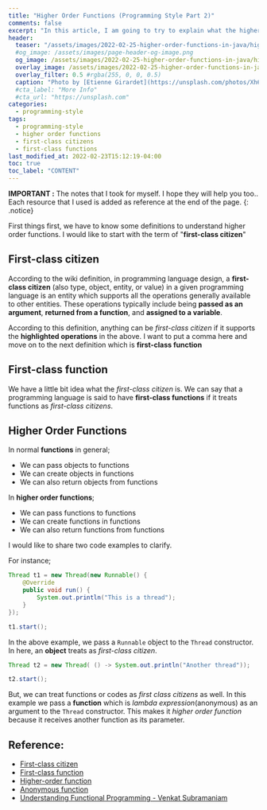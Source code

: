 ```yaml
---
title: "Higher Order Functions (Programming Style Part 2)"
comments: false
excerpt: "In this article, I am going to try to explain what the higher-order functions are, first-class citizen and first-class function"
header:
  teaser: "/assets/images/2022-02-25-higher-order-functions-in-java/higher.jpg"
  #og_image: /assets/images/page-header-og-image.png
  og_image: /assets/images/2022-02-25-higher-order-functions-in-java/higher.jpg
  overlay_image: /assets/images/2022-02-25-higher-order-functions-in-java/higher_f.jpg
  overlay_filter: 0.5 #rgba(255, 0, 0, 0.5)
  caption: "Photo by [Etienne Girardet](https://unsplash.com/photos/Xh6BpT-1tXo) on Unsplash"
  #cta_label: "More Info"
  #cta_url: "https://unsplash.com"
categories:
  - programming-style
tags:
  - programming-style
  - higher order functions
  - first-class citizens
  - first-class functions
last_modified_at: 2022-02-23T15:12:19-04:00
toc: true
toc_label: "CONTENT"
---
```




**IMPORTANT :** The notes that I took for myself. I hope they will help you too.. Each resource that I used is added as reference at the end of the page.
{: .notice}

First things first, we have to know some definitions to understand higher order functions. I would like to start with the term of "**first-class citizen**"

## First-class citizen

According to the wiki definition, in programming language design, a **first-class citizen** (also type, object, entity, or value) in a given programming language is an entity which supports all the operations generally available to other entities. These operations typically include being **passed as an argument**, **returned from a function**, and **assigned to a variable**.

According to this definition, anything can be *first-class citizen* if it supports the **highlighted operations** in the above. I want to put a comma here and move on to the next definition which is **first-class function**

## First-class function

 We have a little bit idea what the *first-class citizen* is. We can say that a programming language is said to have **first-class functions** if it treats functions as *first-class citizens*.

## Higher Order Functions

In normal **functions** in general;

* We can pass objects to functions
* We can create objects in functions
* We can also return objects from functions

In **higher order functions**;

* We can pass functions to functions
* We can create functions in functions
* We can also return functions from functions

I would like to share two code examples to clarify.

For instance;

```java
Thread t1 = new Thread(new Runnable() {
    @Override
    public void run() {
        System.out.println("This is a thread");
    }
});

t1.start();
```

In the above example, we pass a `Runnable` object to the `Thread` constructor. In here, an **object** treats as *first-class citizen*.

```java
Thread t2 = new Thread( () -> System.out.println("Another thread"));

t2.start();
```

But, we can treat functions or codes as *first class citizens* as well. In this example we pass a **function** which is *lambda expression*(anonymous) as an argument to the `Thread` constructor. This makes it *higher order function* because it receives another function as its parameter.



## Reference:
* [First-class citizen](https://en.wikipedia.org/wiki/First-class_citizen)
* [First-class function](https://en.wikipedia.org/wiki/First-class_function)
* [Higher-order function](https://en.wikipedia.org/wiki/Higher-order_function)
* [Anonymous function](https://en.wikipedia.org/wiki/Anonymous_function)
* [Understanding Functional Programming - Venkat Subramaniam](https://learning.oreilly.com/live-events/understanding-functional-programming/0636920457435/0636920058831/)
